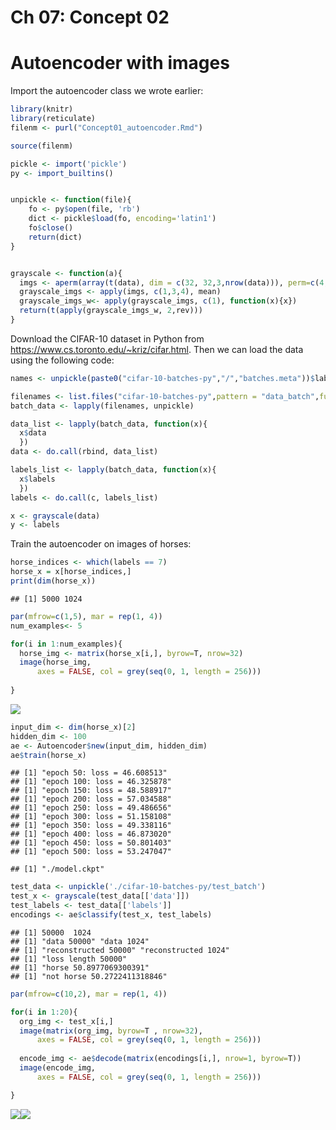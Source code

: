 Ch 07: Concept 02
================

Autoencoder with images
=======================

Import the autoencoder class we wrote earlier:

``` r
library(knitr)
library(reticulate)
filenm <- purl("Concept01_autoencoder.Rmd")

source(filenm)
```

``` r
pickle <- import('pickle')
py <- import_builtins()


unpickle <- function(file){
    fo <- py$open(file, 'rb')
    dict <- pickle$load(fo, encoding='latin1')
    fo$close()
    return(dict)
}


grayscale <- function(a){
  imgs <- aperm(array(t(data), dim = c(32, 32,3,nrow(data))), perm=c(4,3,2,1))
  grayscale_imgs <- apply(imgs, c(1,3,4), mean)
  grayscale_imgs_w<- apply(grayscale_imgs, c(1), function(x){x})
  return(t(apply(grayscale_imgs_w, 2,rev)))
}
```

Download the CIFAR-10 dataset in Python from <https://www.cs.toronto.edu/~kriz/cifar.html>. Then we can load the data using the following code:

``` r
names <- unpickle(paste0("cifar-10-batches-py","/","batches.meta"))$label_names

filenames <- list.files("cifar-10-batches-py",pattern = "data_batch",full.names = T)
batch_data <- lapply(filenames, unpickle)

data_list <- lapply(batch_data, function(x){
  x$data
  })
data <- do.call(rbind, data_list)

labels_list <- lapply(batch_data, function(x){
  x$labels
  })
labels <- do.call(c, labels_list)

x <- grayscale(data)
y <- labels
```

Train the autoencoder on images of horses:

``` r
horse_indices <- which(labels == 7)
horse_x = x[horse_indices,]
print(dim(horse_x)) 
```

    ## [1] 5000 1024

``` r
par(mfrow=c(1,5), mar = rep(1, 4))
num_examples<- 5

for(i in 1:num_examples){
  horse_img <- matrix(horse_x[i,], byrow=T, nrow=32)
  image(horse_img, 
      axes = FALSE, col = grey(seq(0, 1, length = 256)))
  
}
```

![](Concept02_autoencoder_with_imgs_files/figure-markdown_github/unnamed-chunk-4-1.png)

``` r
input_dim <- dim(horse_x)[2]
hidden_dim <- 100
ae <- Autoencoder$new(input_dim, hidden_dim)
ae$train(horse_x)
```

    ## [1] "epoch 50: loss = 46.608513"
    ## [1] "epoch 100: loss = 46.325878"
    ## [1] "epoch 150: loss = 48.588917"
    ## [1] "epoch 200: loss = 57.034588"
    ## [1] "epoch 250: loss = 49.486656"
    ## [1] "epoch 300: loss = 51.158108"
    ## [1] "epoch 350: loss = 49.338116"
    ## [1] "epoch 400: loss = 46.873020"
    ## [1] "epoch 450: loss = 50.801403"
    ## [1] "epoch 500: loss = 53.247047"

    ## [1] "./model.ckpt"

``` r
test_data <- unpickle('./cifar-10-batches-py/test_batch')
test_x <- grayscale(test_data[['data']])
test_labels <- test_data[['labels']]
encodings <- ae$classify(test_x, test_labels)
```

    ## [1] 50000  1024
    ## [1] "data 50000" "data 1024" 
    ## [1] "reconstructed 50000" "reconstructed 1024" 
    ## [1] "loss length 50000"
    ## [1] "horse 50.8977069300391"
    ## [1] "not horse 50.2722411318846"

``` r
par(mfrow=c(10,2), mar = rep(1, 4))

for(i in 1:20){
  org_img <- test_x[i,]
  image(matrix(org_img, byrow=T , nrow=32), 
      axes = FALSE, col = grey(seq(0, 1, length = 256)))
  
  encode_img <- ae$decode(matrix(encodings[i,], nrow=1, byrow=T))
  image(encode_img, 
      axes = FALSE, col = grey(seq(0, 1, length = 256)))

}
```

![](Concept02_autoencoder_with_imgs_files/figure-markdown_github/unnamed-chunk-7-1.png)![](Concept02_autoencoder_with_imgs_files/figure-markdown_github/unnamed-chunk-7-2.png)
